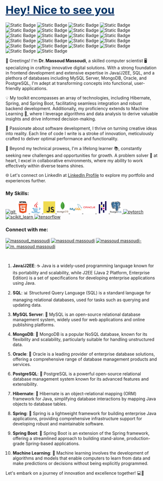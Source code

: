 <h1><span style="font-size: 36px;"><a href='https://github.com/MassoudMassoudi' style="color: #003366;">Hey! Nice to see you</a></span></h1>
<div><img alt="Static Badge" src="https://img.shields.io/badge/🌐%20JavaScript-yellow"> <img alt="Static Badge" src="https://img.shields.io/badge/💅%20CSS-pink"> <img alt="Static Badge" src="https://img.shields.io/badge/📄%20HTML-orange"> <img alt="Static Badge" src="https://img.shields.io/badge/🦕%20CSS-violet"> <img alt="Static Badge" src="https://img.shields.io/badge/🐍%20Java/J2EE-purple"> <img alt="Static Badge" src="https://img.shields.io/badge/🧮%20Numpy-grey"> <img alt="Static Badge" src="https://img.shields.io/badge/📈%20Matplotlib-violet"> <img alt="Static Badge" src="https://img.shields.io/badge/🕹%20SQL-darkblue"> <img alt="Static Badge" src="https://img.shields.io/badge/💻%20MySQL%20Server-black"> <img alt="Static Badge" src="https://img.shields.io/badge/🧙%20Oracle-darkpurple"> <img alt="Static Badge" src="https://img.shields.io/badge/💼%20Freelancer-lightblue"> <img alt="Static Badge" src="https://img.shields.io/badge/📚%20PostgreSQL-red"> <img alt="Static Badge" src="https://img.shields.io/badge/➖%20Linear%20Regression-darkgreen"> <img alt="Static Badge" src="https://img.shields.io/badge/🔄%20Logistic%20Regression-lightgreen"> <img alt="Static Badge" src="https://img.shields.io/badge/🤖%20Machine%20Learning-darkred"> <img alt="Static Badge" src="https://img.shields.io/badge/🌐%20MangoDB-violet"> <img alt="Static Badge" src="https://img.shields.io/badge/📊%20Seaborn-brown"> <img alt="Static Badge" src="https://img.shields.io/badge/🌟%20Spring-purple"> <img alt="Static Badge" src="https://img.shields.io/badge/🤖%20Springboot-lightblue"> <img alt="Static Badge" src="https://img.shields.io/badge/🌳%20Hibernate-darkorange"> <img alt="Static Badge" src="https://img.shields.io/badge/🥒%20JavaScript-black"> <img alt="Static Badge" src="https://img.shields.io/badge/📉%20Gradient%20Descent-red"></div>

👋 Greetings! I'm <b>Dr. Massoud Massoudi</b>, a skilled computer scientist 🖥 specializing in crafting innovative digital solutions. With a strong foundation in frontend development and extensive expertise in Java/J2EE, SQL, and a plethora of databases including MySQL Server, MongoDB, Oracle, and PostgreSQL, I'm adept at transforming concepts into functional, user-friendly applications.

💡 My toolkit encompasses an array of technologies, including Hibernate, Spring, and Spring Boot, facilitating seamless integration and robust backend development. Additionally, my proficiency extends to Machine Learning 🧠, where I leverage algorithms and data analysis to derive valuable insights and drive informed decision-making.

🚀 Passionate about software development, I thrive on turning creative ideas into reality. Each line of code I write is a stroke of innovation, meticulously crafted to deliver optimal performance and functionality.

🌟 Beyond my technical prowess, I'm a lifelong learner 📚, constantly seeking new challenges and opportunities for growth. A problem solver 🧩 at heart, I excel in collaborative environments, where my ability to work effectively within diverse teams shines.

🌐 Let's connect on LinkedIn at <a href='https://www.linkedin.com/in/dr-massoud-massoudi-a6812a126/'>LinkedIn Profile</a> to explore my portfolio and experiences further.

<h3 align="left">My Skills:</h3>
<div>
<p align="left"> <a href="https://www.w3schools.com/css/" target="_blank" rel="noreferrer"><img src="https://www.vectorlogo.zone/logos/git-scm/git-scm-icon.svg" alt="git" width="40" height="40"/> </a> <a href="https://www.w3.org/html/" target="_blank" rel="noreferrer"> <img src="https://raw.githubusercontent.com/devicons/devicon/master/icons/html5/html5-original-wordmark.svg" alt="html5" width="40" height="40"/> </a> <a href="https://www.java.com" target="_blank" rel="noreferrer"> <img src="https://raw.githubusercontent.com/devicons/devicon/master/icons/java/java-original.svg" alt="java" width="40" height="40"/> </a> <a href="https://developer.mozilla.org/en-US/docs/Web/JavaScript" target="_blank" rel="noreferrer"> <img src="https://raw.githubusercontent.com/devicons/devicon/master/icons/javascript/javascript-original.svg" alt="javascript" width="40" height="40"/> </a> <a href="https://www.mongodb.com/" target="_blank" rel="noreferrer"> <img src="https://raw.githubusercontent.com/devicons/devicon/master/icons/mongodb/mongodb-original-wordmark.svg" alt="mongodb" width="40" height="40"/> </a> <a href="https://www.mysql.com/" target="_blank" rel="noreferrer"> <img src="https://raw.githubusercontent.com/devicons/devicon/master/icons/mysql/mysql-original-wordmark.svg" alt="mysql" width="40" height="40"/> </a> <a href="https://www.oracle.com/" target="_blank" rel="noreferrer"> <img src="https://raw.githubusercontent.com/devicons/devicon/master/icons/oracle/oracle-original.svg" alt="oracle" width="40" height="40"/> </a> <a href="https://pandas.pydata.org/" target="_blank" rel="noreferrer"> <img src="https://raw.githubusercontent.com/devicons/devicon/2ae2a900d2f041da66e950e4d48052658d850630/icons/pandas/pandas-original.svg" alt="pandas" width="40" height="40"/> </a> <a href="https://www.postgresql.org" target="_blank" rel="noreferrer"> <img src="https://raw.githubusercontent.com/devicons/devicon/master/icons/postgresql/postgresql-original-wordmark.svg" alt="postgresql" width="40" height="40"/> </a> <a href="https://pytorch.org/" target="_blank" rel="noreferrer"> <img src="https://www.vectorlogo.zone/logos/pytorch/pytorch-icon.svg" alt="pytorch" width="40" height="40"/> </a> <a href="https://scikit-learn.org/" target="_blank" rel="noreferrer"> <img src="https://upload.wikimedia.org/wikipedia/commons/0/05/Scikit_learn_logo_small.svg" alt="scikit_learn" width="40" height="40"/> </a> <a href="https://www.tensorflow.org" target="_blank" rel="noreferrer"> <img src="https://www.vectorlogo.zone/logos/tensorflow/tensorflow-icon.svg" alt="tensorflow" width="40" height="40"/> </a> </p>
</div>

<h3 align="left">Connect with me:</h3>
<p align="left">
<a href="https://twitter.com/MassoudMassoudi" target="blank"><img align="center" src="https://raw.githubusercontent.com/rahuldkjain/github-profile-readme-generator/master/src/images/icons/Social/twitter.svg" alt="massoud_massoudi" height="30" width="40" /></a>
<a href="https://www.linkedin.com/in/dr-massoud-massoudi-a6812a126/" target="blank"><img align="center" src="https://raw.githubusercontent.com/rahuldkjain/github-profile-readme-generator/master/src/images/icons/Social/linked-in-alt.svg" alt=" massoud massoudi" height="30" width="40" /></a>
<a href="https://www.facebook.com/Massoudimassoud" target="blank"><img align="center" src="https://raw.githubusercontent.com/rahuldkjain/github-profile-readme-generator/master/src/images/icons/Social/facebook.svg" alt=" massoud massoudi-" height="30" width="40" /></a>
<a href="https://www.instagram.com/be_fitt07/ " target="blank"><img align="center" src="https://raw.githubusercontent.com/rahuldkjain/github-profile-readme-generator/master/src/images/icons/Social/instagram.svg" alt="m. massoud massoudi" height="30" width="40" /></a>
</p>

<br>

1) <b>Java/J2EE</b>: ☕ Java is a widely-used programming language known for its portability and scalability, while J2EE (Java 2 Platform, Enterprise Edition) is a set of specifications for developing enterprise applications using Java.

2) <b>SQL</b>: 📊 Structured Query Language (SQL) is a standard language for managing relational databases, used for tasks such as querying and updating data.

3) <b>MySQL Server</b>: 🐬 MySQL is an open-source relational database management system, widely used for web applications and online publishing platforms.

4) <b>MongoDB</b>: 🍃 MongoDB is a popular NoSQL database, known for its flexibility and scalability, particularly suitable for handling unstructured data.

5) <b>Oracle</b>: 🔮 Oracle is a leading provider of enterprise database solutions, offering a comprehensive range of database management products and services.

6) <b>PostgreSQL</b>: 🐘 PostgreSQL is a powerful open-source relational database management system known for its advanced features and extensibility.

7) <b>Hibernate</b>: 🌱 Hibernate is an object-relational mapping (ORM) framework for Java, simplifying database interactions by mapping Java objects to database tables.

8) <b>Spring</b>: 🌸 Spring is a lightweight framework for building enterprise Java applications, providing comprehensive infrastructure support for developing robust and maintainable software.

9) <b>Spring Boot</b>: 🚀 Spring Boot is an extension of the Spring framework, offering a streamlined approach to building stand-alone, production-grade Spring-based applications.

10) <b>Machine Learning</b>: 🤖 Machine learning involves the development of algorithms and models that enable computers to learn from data and make predictions or decisions without being explicitly programmed.

Let's embark on a journey of innovation and excellence together! 💻🚀

